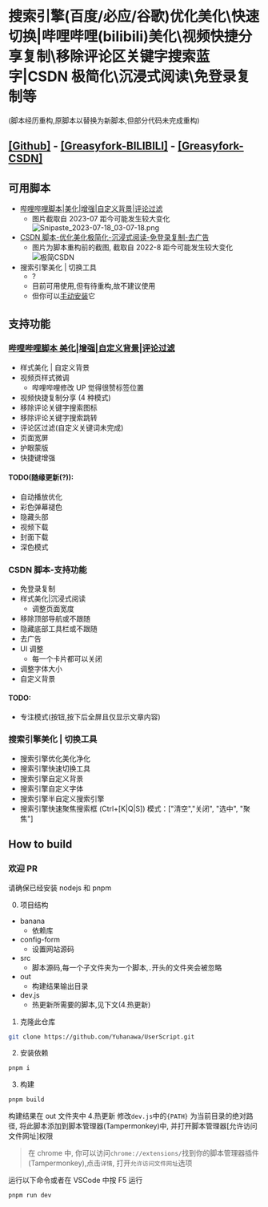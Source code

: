 # 搜索引擎(百度/必应/谷歌)优化美化\快速切换|哔哩哔哩(bilibili)美化\视频快捷分享复制\移除评论区关键字搜索蓝字|CSDN 极简化\沉浸式阅读\免登录复制等

(脚本经历重构,原脚本以替换为新脚本,但部分代码未完成重构)

## [[Github]](https://github.com/yuhanawa/UserScript) - [[Greasyfork-BILIBILI]](https://greasyfork.org/zh-CN/scripts/471069) - [[Greasyfork-CSDN]](https://greasyfork.org/zh-CN/scripts/471071)

## 可用脚本

- [哔哩哔哩脚本|美化|增强|自定义背景|评论过滤](https://greasyfork.org/zh-CN/scripts/471069-bilibili-beautify)
  - 图片截取自 2023-07 距今可能发生较大变化  
    ![Snipaste_2023-07-18_03-07-18.png](https://img1.imgtp.com/2023/07/18/j9cpS7Tt.png)
- [CSDN 脚本-优化美化极简化-沉浸式阅读-免登录复制-去广告](https://greasyfork.org/zh-CN/scripts/471071-csdn-optimize-beautify-simplify)
  - 图片为脚本重构前的截图, 截取自 2022-8 距今可能发生较大变化  
    ![极简CSDN](https://img1.imgtp.com/2023/07/24/h5NUVoYM.png)
- 搜索引擎美化 | 切换工具
  - ?
  - 目前可用使用,但有待重构,故不建议使用
  - 但你可以[手动安装](https://github.com/Yuhanawa/UserScript/blob/releases/out/search.js)它

## 支持功能

### [哔哩哔哩脚本 美化|增强|自定义背景|评论过滤](https://greasyfork.org/zh-CN/scripts/471069-bilibili-beautify)

- 样式美化 | 自定义背景
- 视频页样式微调
  - 哔哩哔哩修改 UP 觉得很赞标签位置
- 视频快捷复制分享 (4 种模式)
- 移除评论关键字搜索图标
- 移除评论关键字搜索跳转
- 评论区过滤(自定义关键词未完成)
- 页面宽屏
- 护眼蒙版
- 快捷键增强

#### TODO(随缘更新(?)):

- 自动播放优化
- 彩色弹幕褪色
- 隐藏头部
- 视频下载
- 封面下载
- 深色模式

### CSDN 脚本-支持功能

- 免登录复制
- 样式美化|沉浸式阅读
  - 调整页面宽度
- 移除顶部导航或不跟随
- 隐藏底部工具栏或不跟随
- 去广告
- UI 调整
  - 每一个卡片都可以关闭
- 调整字体大小
- 自定义背景

#### TODO:

- 专注模式(按钮,按下后全屏且仅显示文章内容)

### 搜索引擎美化 | 切换工具

- 搜索引擎优化美化净化
- 搜索引擎快速切换工具
- 搜索引擎自定义背景
- 搜索引擎自定义字体
- 搜索引擎半自定义搜索引擎
- 搜索引擎快速聚焦搜索框 (Ctrl+[K|Q|S]) 模式：["清空","关闭", "选中", "聚焦"]

## How to build

### 欢迎 PR

请确保已经安装 nodejs 和 pnpm

0. 项目结构

- banana
  - 依赖库
- config-form
  - 设置网站源码
- src
  - 脚本源码,每一个子文件夹为一个脚本,`.`开头的文件夹会被忽略
- out
  - 构建结果输出目录
- dev.js
  - 热更新所需要的脚本,见下文(4.热更新)

1. 克隆此仓库

```sh
git clone https://github.com/Yuhanawa/UserScript.git
```

2. 安装依赖

```sh
pnpm i
```

3. 构建

```sh
pnpm build
```

构建结果在 out 文件夹中 4.热更新
修改`dev.js`中的`{PATH}` 为当前目录的绝对路径, 将此脚本添加到脚本管理器(Tampermonkey)中, 并打开脚本管理器[允许访问文件网址]权限

> 在 chrome 中, 你可以访问`chrome://extensions/`找到你的脚本管理器插件(Tampermonkey),点击`详情`, 打开`允许访问文件网址`选项

运行以下命令或者在 VSCode 中按 F5 运行

```sh
pnpm run dev
```
